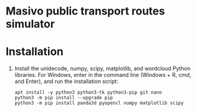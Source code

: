 # Masivo public transport routes simulator

Installation
============

1.  Install the unidecode, numpy, scipy, matplotlib, and wordcloud
    Python libraries. For Windows, enter in the command line (Windows +
    R, cmd, and Enter), and run the installation script:
        
        apt install -y python3 python3-tk python3-pip git nano
        python3 -m pip install --upgrade pip
        python3 -m pip install panda3d pyopencl numpy matplotlib scipy 

